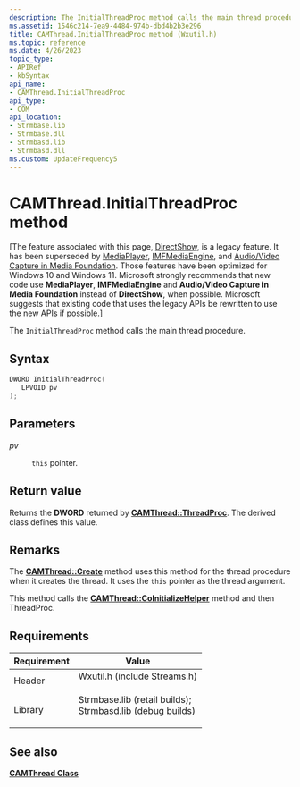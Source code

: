 ```yaml
---
description: The InitialThreadProc method calls the main thread procedure.
ms.assetid: 1546c214-7ea9-4484-974b-dbd4b2b3e296
title: CAMThread.InitialThreadProc method (Wxutil.h)
ms.topic: reference
ms.date: 4/26/2023
topic_type: 
- APIRef
- kbSyntax
api_name: 
- CAMThread.InitialThreadProc
api_type: 
- COM
api_location: 
- Strmbase.lib
- Strmbase.dll
- Strmbasd.lib
- Strmbasd.dll
ms.custom: UpdateFrequency5
---
```


# CAMThread.InitialThreadProc method

\[The feature associated with this page, [DirectShow](/windows/win32/directshow/directshow), is a legacy feature. It has been superseded by [MediaPlayer](/uwp/api/Windows.Media.Playback.MediaPlayer), [IMFMediaEngine](/windows/win32/api/mfmediaengine/nn-mfmediaengine-imfmediaengine), and [Audio/Video Capture in Media Foundation](windows/win32/medfound/audio-video-capture-in-media-foundation). Those features have been optimized for Windows 10 and Windows 11. Microsoft strongly recommends that new code use **MediaPlayer**, **IMFMediaEngine** and **Audio/Video Capture in Media Foundation** instead of **DirectShow**, when possible. Microsoft suggests that existing code that uses the legacy APIs be rewritten to use the new APIs if possible.\]

The `InitialThreadProc` method calls the main thread procedure.

## Syntax


```C++
DWORD InitialThreadProc(
   LPVOID pv
);
```



## Parameters

<dl> <dt>

*pv* 
</dt> <dd>

`this` pointer.

</dd> </dl>

## Return value

Returns the **DWORD** returned by [**CAMThread::ThreadProc**](camthread-threadproc.md). The derived class defines this value.

## Remarks

The [**CAMThread::Create**](camthread-create.md) method uses this method for the thread procedure when it creates the thread. It uses the `this` pointer as the thread argument.

This method calls the [**CAMThread::CoInitializeHelper**](camthread-coinitializehelper.md) method and then ThreadProc.

## Requirements



| Requirement | Value |
|--------------------|--------------------------------------------------------------------------------------------------------------------------------------------------------------------------------------------|
| Header<br/>  | <dl> <dt>Wxutil.h (include Streams.h)</dt> </dl>                                                                                    |
| Library<br/> | <dl> <dt>Strmbase.lib (retail builds); </dt> <dt>Strmbasd.lib (debug builds)</dt> </dl> |



## See also

<dl> <dt>

[**CAMThread Class**](camthread.md)
</dt> </dl>

 

 




